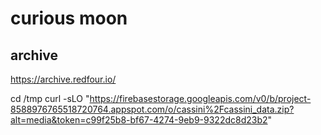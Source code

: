 # curious moon

## archive

https://archive.redfour.io/

cd /tmp 
curl -sLO "https://firebasestorage.googleapis.com/v0/b/project-8588976765518720764.appspot.com/o/cassini%2Fcassini_data.zip?alt=media&token=c99f25b8-bf67-4274-9eb9-9322dc8d23b2"


